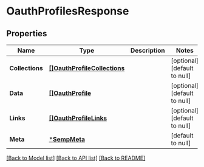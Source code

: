 # OauthProfilesResponse

## Properties
Name | Type | Description | Notes
------------ | ------------- | ------------- | -------------
**Collections** | [**[]OauthProfileCollections**](OauthProfileCollections.md) |  | [optional] [default to null]
**Data** | [**[]OauthProfile**](OauthProfile.md) |  | [optional] [default to null]
**Links** | [**[]OauthProfileLinks**](OauthProfileLinks.md) |  | [optional] [default to null]
**Meta** | [***SempMeta**](SempMeta.md) |  | [default to null]

[[Back to Model list]](../README.md#documentation-for-models) [[Back to API list]](../README.md#documentation-for-api-endpoints) [[Back to README]](../README.md)

